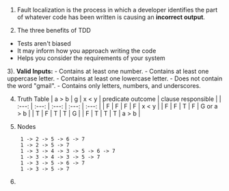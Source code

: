 1) Fault localization is the process in which a developer identifies the part of whatever code has been written is causing an **incorrect output**. 

2) The three benefits of TDD
- Tests aren't biased
- It may inform how you approach writing the code
- Helps you consider the requirements of your system

3).
**Valid Inputs:**
     - Contains at least one number.
     - Contains at least one uppercase letter.
     - Contains at least one lowercase letter.
     - Does not contain the word "gmail".
     - Contains only letters, numbers, and underscores.

4) Truth Table
| a > b | g | x < y | predicate outcome | clause responsible |
| :---:   | :---: | :---: | :---: | :---: |
| F | F | F | F | x < y |
| F | F | T | F | G or a > b |
| T | F | T | T | G |
| F | T | T | T | a > b |

5) Nodes
   ```
    1 -> 2 -> 5 -> 6 -> 7
    1 -> 2 -> 5 -> 7
    1 -> 3 -> 4 -> 3 -> 5 -> 6 -> 7
    1 -> 3 -> 4 -> 3 -> 5 -> 7
    1 -> 3 -> 5 -> 6 -> 7
    1 -> 3 -> 5 -> 7
   ```
6) 
